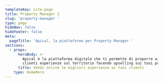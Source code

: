 ```yaml
---
templateKey: site-page
title: Property Manager 2
slug: 'property-manager '
type: page
hideNav: false
hideFooter: false
meta:
  pageTitle: 'Apical, la piattaforma per Property Manager '
sections:
  - props:
      heroBody: >-
        Apical è la piattaforma digitale che ti permette di proporre ai tuoi
        clienti esperienze sul territorio facendo upselling sui tuoi prodotti
      title: Vendi online le migliori esperienze ai tuoi clienti
    type: HomeHero
---
```


